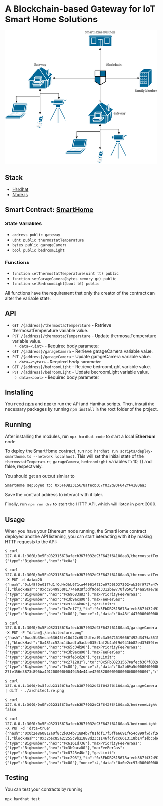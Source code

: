 # A Blockchain-based Gateway for IoT Smart Home Solutions

<img src="architecture.png" width="500">

## Stack
- [Hardhat](https://hardhat.org/)
- [Node.js](https://nodejs.org/en/)

## Smart Contract: [SmartHome](/contracts/SmartHome.sol)

### State Variables
- `address public gateway`
- `uint public thermostatTemperature`
- `bytes public garageCamera`
- `bool public bedroomLight`

### Functions
- `function setThermostatTemperature(uint tt) public`
- `function setGarageCamera(bytes memory gc) public`
- `function setBedroomLight(bool bl) public`

All functions have the requirement that only the creator of the contract can alter the variable state.

## API
- `GET /{address}/thermostatTemperature` - Retrieve thermosatTemperature variable value.
- `PUT /{address}/thermostatTemperature` - Update thermosatTemperature variable value.
    - `data=<uint>` - Required body parameter.
- `GET /{address}/garageCamera` - Retrieve garageCamera variable value.
- `PUT /{address}/garageCamera` - Update garageCamera variable value.
    - `data=<bytes>` - Required body parameter.
- `GET /{address}/bedroomLight` - Retrieve bedroomLight variable value.
- `PUT /{address}/bedroomLight` - Update bedroomLight variable value.
    - `data=<bool>` - Required body parameter.

## Installing
You need [npm](https://docs.npmjs.com/downloading-and-installing-node-js-and-npm) and [npx](https://www.npmjs.com/package/npx) to run the API and Hardhat scripts.
Then, install the necessary packages by running `npm install` in the root folder of the project.

## Running
After installing the modules, run `npx hardhat node` to start a local **Ethereum** node.

To deploy the SmartHome contract, run `npx hardhat run scripts/deploy-smarthome.ts --network localhost`. This will set the initial state of the `thermostatTemperature`, `garageCamera`, `bedroomLight` variables to 10, [] and false, respectively.

You should get an output similar to
```
SmartHome deployed to: 0x5FbDB2315678afecb367f032d93F642f64180aa3
```
Save the contract address to interact with it later.

Finally, run `npm run dev` to start the HTTP API, which will listen in port 3000.

## Usage
When you have your Ethereum node running, the SmartHome contract deployed and the API listening, you can start interacting with it by making HTTP requests to the API:

```
$ curl 127.0.0.1:3000/0x5FbDB2315678afecb367f032d93F642f64180aa3/thermostatTemperature
{"type":"BigNumber","hex":"0x0a"}
```

```
$ curl 127.0.0.1:3000/0x5FbDB2315678afecb367f032d93F642f64180aa3/thermostatTemperature -X PUT -d data=20
{"hash":"0xb49f0e0174d1f6d4e3bb871ca449814213e975826372024ab28f9727a47e719a","type":2,"accessList":[],"blockHash":"0xdc264995081774e938f3df9ded3312be9770f8501f14aa50ae7aace6cd51d721","blockNumber":2,"transactionIndex":0,"confirmations":1,"from":"0xf39Fd6e51aad88F6F4ce6aB8827279cffFb92266","gasPrice":{"type":"BigNumber","hex":"0x69683a83"},"maxPriorityFeePerGas":{"type":"BigNumber","hex":"0x3b9aca00"},"maxFeePerGas":{"type":"BigNumber","hex":"0x9735ab06"},"gasLimit":{"type":"BigNumber","hex":"0x7ef7"},"to":"0x5FbDB2315678afecb367f032d93F642f64180aa3","value":{"type":"BigNumber","hex":"0x00"},"nonce":1,"data":"0x48f144700000000000000000000000000000000000000000000000000000000000000014","r":"0xd7ddbb6d0f4ed493169df3ea35baf3af000b5baac087b51478412110d460fbee","s":"0x438b4539cacfb055c2862e2a605657da8ba451ab7284e70e35247cb6709ca272","v":0,"creates":null,"chainId":31337}
```

```
$ curl 127.0.0.1:3000/0x5FbDB2315678afecb367f032d93F642f64180aa3/garageCamera -X PUT -F "data=@./architecture.png"
{"hash":"0xcd5b35ecae63645fe10d22c68f2dfeaf9c3a56746196667492d3479a5515c94a","type":2,"accessList":[],"blockHash":"0x482cc52ac14badfa5acbe035e1af2b4a0f9d941bb82ed37d59fecef20ef80fe3","blockNumber":4,"transactionIndex":0,"confirmations":1,"from":"0xf39Fd6e51aad88F6F4ce6aB8827279cffFb92266","gasPrice":{"type":"BigNumber","hex":"0x65c04b90"},"maxPriorityFeePerGas":{"type":"BigNumber","hex":"0x3b9aca00"},"maxFeePerGas":{"type":"BigNumber","hex":"0x8fe5cd20"},"gasLimit":{"type":"BigNumber","hex":"0x271281"},"to":"0x5FbDB2315678afecb367f032d93F642f64180aa3","value":{"type":"BigNumber","hex":"0x00"},"nonce":3,"data":"0x2b69a5d0000000000...
27fe156e3873d896ba49420000000049454e44ae42608200000000000000000000","r":"0x313457cfd37829b15cb2f947b2f9e118f02892d9d8f3e7c003b01ff9f7c84988","s":"0x16fcb0f46a448bca090469dde0efe24d7e0b34f0e47a73c4389b946d81fdb14c","v":0,"creates":null,"chainId":31337}
```

```
$ curl 127.0.0.1:3000/0x5fbdb2315678afecb367f032d93f642f64180aa3/garageCamera | diff - ./architecture.png
```

```
$ curl 127.0.0.1:3000/0x5FbDB2315678afecb367f032d93F642f64180aa3/bedroomLight
false
```

```
$ curl 127.0.0.1:3000/0x5FbDB2315678afecb367f032d93F642f64180aa3/bedroomLight -X PUT -d 'data=true'
{"hash":"0x0b2e860812a0f8c2b034b71884b7f81fdf17f5ffe6691f654c899f5d7f2e597c","type":2,"accessList":[],"blockHash":"0x32bec85a22255c9b21888d23c1146fcf9cc6613118b14f1dbc6be0032ba67a9b","blockNumber":5,"transactionIndex":0,"confirmations":1,"from":"0xf39Fd6e51aad88F6F4ce6aB8827279cffFb92266","gasPrice":{"type":"BigNumber","hex":"0x6161d736"},"maxPriorityFeePerGas":{"type":"BigNumber","hex":"0x3b9aca00"},"maxFeePerGas":{"type":"BigNumber","hex":"0x8728e46c"},"gasLimit":{"type":"BigNumber","hex":"0xc293"},"to":"0x5FbDB2315678afecb367f032d93F642f64180aa3","value":{"type":"BigNumber","hex":"0x00"},"nonce":4,"data":"0x0e2cc97d0000000000000000000000000000000000000000000000000000000000000001","r":"0x6cb3914b99eb9fa50dc92fd1a44d9bdd37c5b86c11ba028bd4d4ecf294ad7e47","s":"0x2bdaaef30f905802d8a89a7239b1eb2454902ff04863062160e0c92180a46d99","v":1,"creates":null,"chainId":31337}
```
## Testing
You can test your contracts by running

```
npx hardhat test
```